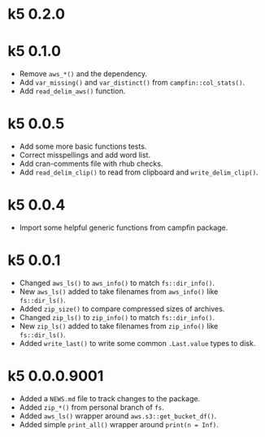# k5 0.2.0

# k5 0.1.0

* Remove `aws_*()` and the dependency.
* Add `var_missing()` and `var_distinct()` from `campfin::col_stats()`.
* Add `read_delim_aws()` function.

# k5 0.0.5

* Add some more basic functions tests.
* Correct misspellings and add word list.
* Add cran-comments file with rhub checks.
* Add `read_delim_clip()` to read from clipboard and `write_delim_clip()`.

# k5 0.0.4

* Import some helpful generic functions from campfin package.

# k5 0.0.1

* Changed `aws_ls()` to `aws_info()` to match `fs::dir_info()`.
* New `aws_ls()` added to take filenames from `aws_info()` like `fs::dir_ls()`.
* Added `zip_size()` to compare compressed sizes of archives.
* Changed `zip_ls()` to `zip_info()` to match `fs::dir_info()`.
* New `zip_ls()` added to take filenames from `zip_info()` like `fs::dir_ls()`.
* Added `write_last()` to write some common `.Last.value` types to disk.

# k5 0.0.0.9001

* Added a `NEWS.md` file to track changes to the package.
* Added `zip_*()` from personal branch of `fs`.
* Added `aws_ls()` wrapper around `aws.s3::get_bucket_df()`.
* Added simple `print_all()` wrapper around `print(n = Inf)`.

